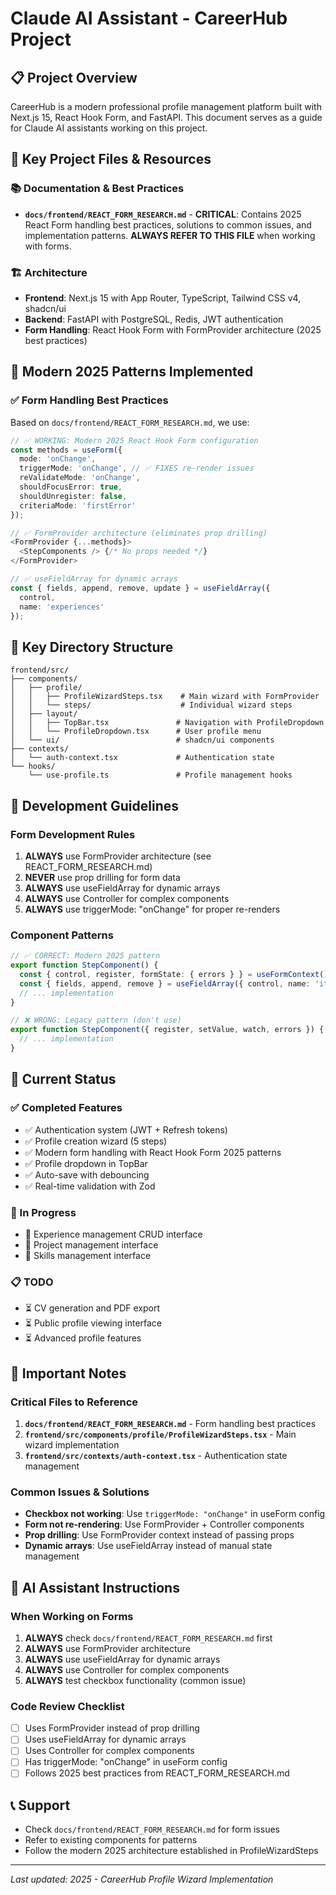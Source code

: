 # Claude AI Assistant - CareerHub Project

## 📋 **Project Overview**
CareerHub is a modern professional profile management platform built with Next.js 15, React Hook Form, and FastAPI. This document serves as a guide for Claude AI assistants working on this project.

## 🎯 **Key Project Files & Resources**

### **📚 Documentation & Best Practices**
- **`docs/frontend/REACT_FORM_RESEARCH.md`** - **CRITICAL**: Contains 2025 React Form handling best practices, solutions to common issues, and implementation patterns. **ALWAYS REFER TO THIS FILE** when working with forms.

### **🏗️ Architecture**
- **Frontend**: Next.js 15 with App Router, TypeScript, Tailwind CSS v4, shadcn/ui
- **Backend**: FastAPI with PostgreSQL, Redis, JWT authentication
- **Form Handling**: React Hook Form with FormProvider architecture (2025 best practices)

## 🚀 **Modern 2025 Patterns Implemented**

### **✅ Form Handling Best Practices**
Based on `docs/frontend/REACT_FORM_RESEARCH.md`, we use:

```typescript
// ✅ WORKING: Modern 2025 React Hook Form configuration
const methods = useForm({
  mode: 'onChange',
  triggerMode: 'onChange', // ✅ FIXES re-render issues
  reValidateMode: 'onChange',
  shouldFocusError: true,
  shouldUnregister: false,
  criteriaMode: 'firstError'
});

// ✅ FormProvider architecture (eliminates prop drilling)
<FormProvider {...methods}>
  <StepComponents /> {/* No props needed */}
</FormProvider>

// ✅ useFieldArray for dynamic arrays
const { fields, append, remove, update } = useFieldArray({
  control,
  name: 'experiences'
});
```

## 📁 **Key Directory Structure**
```
frontend/src/
├── components/
│   ├── profile/
│   │   ├── ProfileWizardSteps.tsx    # Main wizard with FormProvider
│   │   └── steps/                    # Individual wizard steps
│   ├── layout/
│   │   ├── TopBar.tsx               # Navigation with ProfileDropdown
│   │   └── ProfileDropdown.tsx      # User profile menu
│   └── ui/                          # shadcn/ui components
├── contexts/
│   └── auth-context.tsx             # Authentication state
└── hooks/
    └── use-profile.ts               # Profile management hooks
```

## 🔧 **Development Guidelines**

### **Form Development Rules**
1. **ALWAYS** use FormProvider architecture (see REACT_FORM_RESEARCH.md)
2. **NEVER** use prop drilling for form data
3. **ALWAYS** use useFieldArray for dynamic arrays
4. **ALWAYS** use Controller for complex components
5. **ALWAYS** use triggerMode: "onChange" for proper re-renders

### **Component Patterns**
```typescript
// ✅ CORRECT: Modern 2025 pattern
export function StepComponent() {
  const { control, register, formState: { errors } } = useFormContext();
  const { fields, append, remove } = useFieldArray({ control, name: 'items' });
  // ... implementation
}

// ❌ WRONG: Legacy pattern (don't use)
export function StepComponent({ register, setValue, watch, errors }) {
  // ... implementation
}
```

## 🎯 **Current Status**

### **✅ Completed Features**
- ✅ Authentication system (JWT + Refresh tokens)
- ✅ Profile creation wizard (5 steps)
- ✅ Modern form handling with React Hook Form 2025 patterns
- ✅ Profile dropdown in TopBar
- ✅ Auto-save with debouncing
- ✅ Real-time validation with Zod

### **🔄 In Progress**
- 🔄 Experience management CRUD interface
- 🔄 Project management interface
- 🔄 Skills management interface

### **📋 TODO**
- ⏳ CV generation and PDF export
- ⏳ Public profile viewing interface
- ⏳ Advanced profile features

## 🚨 **Important Notes**

### **Critical Files to Reference**
1. **`docs/frontend/REACT_FORM_RESEARCH.md`** - Form handling best practices
2. **`frontend/src/components/profile/ProfileWizardSteps.tsx`** - Main wizard implementation
3. **`frontend/src/contexts/auth-context.tsx`** - Authentication state management

### **Common Issues & Solutions**
- **Checkbox not working**: Use `triggerMode: "onChange"` in useForm config
- **Form not re-rendering**: Use FormProvider + Controller components
- **Prop drilling**: Use FormProvider context instead of passing props
- **Dynamic arrays**: Use useFieldArray instead of manual state management

## 🤖 **AI Assistant Instructions**

### **When Working on Forms**
1. **ALWAYS** check `docs/frontend/REACT_FORM_RESEARCH.md` first
2. **ALWAYS** use FormProvider architecture
3. **ALWAYS** use useFieldArray for dynamic arrays
4. **ALWAYS** use Controller for complex components
5. **ALWAYS** test checkbox functionality (common issue)

### **Code Review Checklist**
- [ ] Uses FormProvider instead of prop drilling
- [ ] Uses useFieldArray for dynamic arrays
- [ ] Uses Controller for complex components
- [ ] Has triggerMode: "onChange" in useForm config
- [ ] Follows 2025 best practices from REACT_FORM_RESEARCH.md

## 📞 **Support**
- Check `docs/frontend/REACT_FORM_RESEARCH.md` for form issues
- Refer to existing components for patterns
- Follow the modern 2025 architecture established in ProfileWizardSteps

---
*Last updated: 2025 - CareerHub Profile Wizard Implementation*